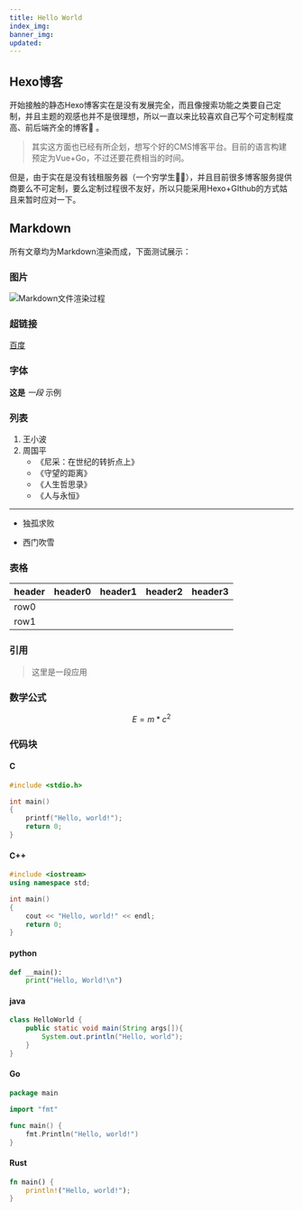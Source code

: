 ```yaml
---
title: Hello World
index_img:
banner_img:
updated:
---
```

## Hexo博客

开始接触的静态Hexo博客实在是没有发展完全，而且像搜索功能之类要自己定制，并且主题的观感也并不是很理想，所以一直以来比较喜欢自己写个可定制程度高、前后端齐全的博客:page_with_curl: 。

> 其实这方面也已经有所企划，想写个好的CMS博客平台。目前的语言构建预定为Vue+Go，不过还要花费相当的时间。

但是，由于实在是没有钱租服务器（一个穷学生:man_student:），并且目前很多博客服务提供商要么不可定制，要么定制过程很不友好，所以只能采用Hexo+GIthub的方式姑且来暂时应对一下。



## Markdown

所有文章均为Markdown渲染而成，下面测试展示：

### 图片

![Markdown文件渲染过程](https://ftp.bmp.ovh/imgs/2021/07/c90cce84103c7a9c.png)



### 超链接

[百度](https://www.baidu.com)



### 字体

**这是** *一段*  示例



### 列表

1. 王小波
2. 周国平
   - 《尼采：在世纪的转折点上》
   - 《守望的距离》
   - 《人生哲思录》
   - 《人与永恒》

- - - - -

- 独孤求败


- 西门吹雪




### 表格

| header | header0 | header1 | header2 | header3 |
| ------ | ------- | ------- | ------- | ------- |
| row0   |         |         |         |         |
| row1   |         |         |         |         |



### 引用

> 这里是一段应用



### 数学公式

$$
E = m*c^2
$$



### 代码块

#### C

```c++
#include <stdio.h>

int main()
{
    printf("Hello, world!");
    return 0;
}
```

#### C++

```c++
#include <iostream>
using namespace std;

int main()
{
    cout << "Hello, world!" << endl;
    return 0;
}
```

#### python

```python
def __main():
    print("Hello, World!\n")
```

#### java

```java
class HelloWorld {
    public static void main(String args[]){
        System.out.println("Hello, world");
    }
}
```

#### Go

```go
package main

import "fmt"

func main() {
	fmt.Println("Hello, world!")
}
```

#### Rust

```rust
fn main() {
    println!("Hello, world!");
}
```

